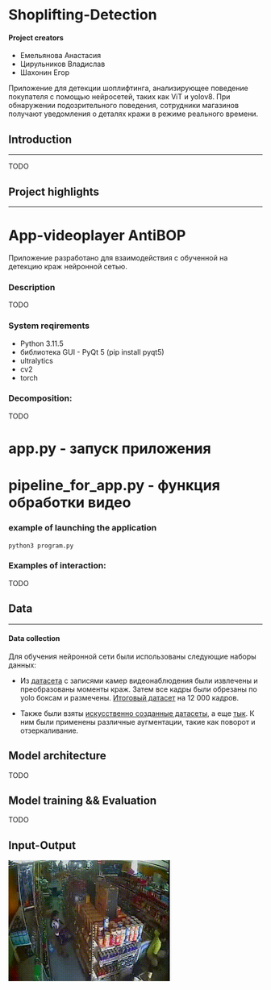 # Shoplifting-Detection

#### Project creators
-  Емельянова Анастасия
-  Цирульников Владислав
-  Шахонин Егор

Приложение для детекции шоплифтинга, анализирующее поведение покупателя с помощью нейросетей, таких как ViT и yolov8. При обнаружении подозрительного поведения, сотрудники магазинов получают уведомления о деталях кражи в режиме реального времени. 

## Introduction 
---

TODO

## Project highlights
---

# App-videoplayer AntiBOP

Приложение разработано для взаимодействия с обученной на детекцию краж нейронной сетью. 

### Description

TODO

### System reqirements

+   Python 3.11.5
+   библиотека GUI - PyQt 5 (pip install pyqt5)
+   ultralytics
+   cv2
+   torch

### Decomposition:

TODO
# app.py - запуск приложения
# pipeline_for_app.py - функция обработки видео

### example of launching the application
    python3 program.py


### Examples of interaction:

TODO

## Data 
---
#### Data collection

Для обучения нейронной сети были использованы следующие наборы данных:

- Из [датасета](https://disk.yandex.ru/d/_vjY_E84Bs1p-Q) с записями камер видеонаблюдения были извлечены и преобразованы моменты краж. Затем все кадры были обрезаны по yolo боксам и размечены. [Итоговый датасет](https://drive.google.com/drive/folders/1YTx-Rj6D7dj0WFRjYTJHJ6_gOz8KsCh5) на 12 000 кадров.
  
- Также были взяты [искусственно созданные датасеты](https://universe.roboflow.com/theft-detection-poc/shoplifting-detection-tqzfb/dataset/1), а еще [тык](https://universe.roboflow.com/vit-oru5x/shoplifting_theft_detection2/dataset/7). К ним были применены различные аугментации, такие как поворот и отзеркаливание.

## Model architecture

TODO

## Model training && Evaluation

TODO

## Input-Output
![SL_event_record_1__ (1)](https://github.com/trueuser3/ML_project_2_course/blob/AnastasiaEmelyanova/samples/output/output_grad_1.gif)
